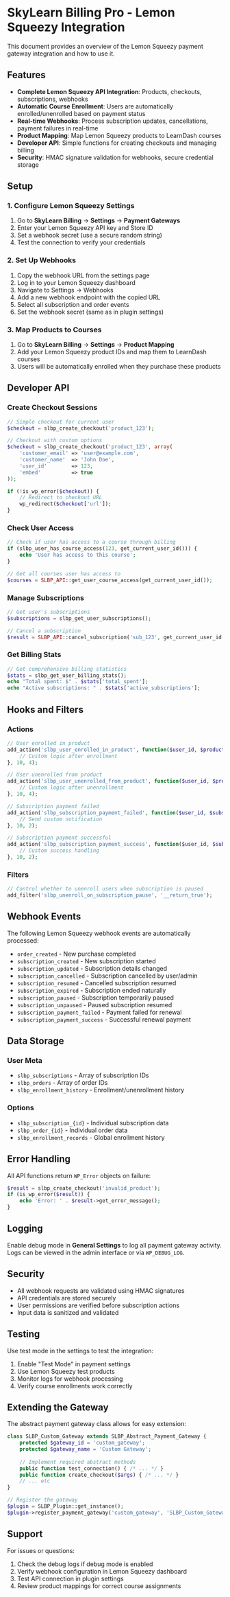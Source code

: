 # SkyLearn Billing Pro - Lemon Squeezy Integration

This document provides an overview of the Lemon Squeezy payment gateway integration and how to use it.

## Features

- **Complete Lemon Squeezy API Integration**: Products, checkouts, subscriptions, webhooks
- **Automatic Course Enrollment**: Users are automatically enrolled/unenrolled based on payment status
- **Real-time Webhooks**: Process subscription updates, cancellations, payment failures in real-time
- **Product Mapping**: Map Lemon Squeezy products to LearnDash courses
- **Developer API**: Simple functions for creating checkouts and managing billing
- **Security**: HMAC signature validation for webhooks, secure credential storage

## Setup

### 1. Configure Lemon Squeezy Settings

1. Go to **SkyLearn Billing** → **Settings** → **Payment Gateways**
2. Enter your Lemon Squeezy API key and Store ID
3. Set a webhook secret (use a secure random string)
4. Test the connection to verify your credentials

### 2. Set Up Webhooks

1. Copy the webhook URL from the settings page
2. Log in to your Lemon Squeezy dashboard
3. Navigate to Settings → Webhooks
4. Add a new webhook endpoint with the copied URL
5. Select all subscription and order events
6. Set the webhook secret (same as in plugin settings)

### 3. Map Products to Courses

1. Go to **SkyLearn Billing** → **Settings** → **Product Mapping**
2. Add your Lemon Squeezy product IDs and map them to LearnDash courses
3. Users will be automatically enrolled when they purchase these products

## Developer API

### Create Checkout Sessions

```php
// Simple checkout for current user
$checkout = slbp_create_checkout('product_123');

// Checkout with custom options
$checkout = slbp_create_checkout('product_123', array(
    'customer_email' => 'user@example.com',
    'customer_name'  => 'John Doe',
    'user_id'        => 123,
    'embed'          => true
));

if (!is_wp_error($checkout)) {
    // Redirect to checkout URL
    wp_redirect($checkout['url']);
}
```

### Check User Access

```php
// Check if user has access to a course through billing
if (slbp_user_has_course_access(123, get_current_user_id())) {
    echo 'User has access to this course';
}

// Get all courses user has access to
$courses = SLBP_API::get_user_course_access(get_current_user_id());
```

### Manage Subscriptions

```php
// Get user's subscriptions
$subscriptions = slbp_get_user_subscriptions();

// Cancel a subscription
$result = SLBP_API::cancel_subscription('sub_123', get_current_user_id());
```

### Get Billing Stats

```php
// Get comprehensive billing statistics
$stats = slbp_get_user_billing_stats();
echo "Total spent: $" . $stats['total_spent'];
echo "Active subscriptions: " . $stats['active_subscriptions'];
```

## Hooks and Filters

### Actions

```php
// User enrolled in product
add_action('slbp_user_enrolled_in_product', function($user_id, $product_id, $course_ids, $args) {
    // Custom logic after enrollment
}, 10, 4);

// User unenrolled from product
add_action('slbp_user_unenrolled_from_product', function($user_id, $product_id, $course_ids, $args) {
    // Custom logic after unenrollment
}, 10, 4);

// Subscription payment failed
add_action('slbp_subscription_payment_failed', function($user_id, $subscription) {
    // Send custom notification
}, 10, 2);

// Subscription payment successful
add_action('slbp_subscription_payment_success', function($user_id, $subscription) {
    // Custom success handling
}, 10, 2);
```

### Filters

```php
// Control whether to unenroll users when subscription is paused
add_filter('slbp_unenroll_on_subscription_pause', '__return_true');
```

## Webhook Events

The following Lemon Squeezy webhook events are automatically processed:

- `order_created` - New purchase completed
- `subscription_created` - New subscription started
- `subscription_updated` - Subscription details changed
- `subscription_cancelled` - Subscription cancelled by user/admin
- `subscription_resumed` - Cancelled subscription resumed
- `subscription_expired` - Subscription ended naturally
- `subscription_paused` - Subscription temporarily paused
- `subscription_unpaused` - Paused subscription resumed
- `subscription_payment_failed` - Payment failed for renewal
- `subscription_payment_success` - Successful renewal payment

## Data Storage

### User Meta

- `slbp_subscriptions` - Array of subscription IDs
- `slbp_orders` - Array of order IDs
- `slbp_enrollment_history` - Enrollment/unenrollment history

### Options

- `slbp_subscription_{id}` - Individual subscription data
- `slbp_order_{id}` - Individual order data
- `slbp_enrollment_records` - Global enrollment history

## Error Handling

All API functions return `WP_Error` objects on failure:

```php
$result = slbp_create_checkout('invalid_product');
if (is_wp_error($result)) {
    echo 'Error: ' . $result->get_error_message();
}
```

## Logging

Enable debug mode in **General Settings** to log all payment gateway activity. Logs can be viewed in the admin interface or via `WP_DEBUG_LOG`.

## Security

- All webhook requests are validated using HMAC signatures
- API credentials are stored securely
- User permissions are verified before subscription actions
- Input data is sanitized and validated

## Testing

Use test mode in the settings to test the integration:

1. Enable "Test Mode" in payment settings
2. Use Lemon Squeezy test products
3. Monitor logs for webhook processing
4. Verify course enrollments work correctly

## Extending the Gateway

The abstract payment gateway class allows for easy extension:

```php
class SLBP_Custom_Gateway extends SLBP_Abstract_Payment_Gateway {
    protected $gateway_id = 'custom_gateway';
    protected $gateway_name = 'Custom Gateway';
    
    // Implement required abstract methods
    public function test_connection() { /* ... */ }
    public function create_checkout($args) { /* ... */ }
    // ... etc
}

// Register the gateway
$plugin = SLBP_Plugin::get_instance();
$plugin->register_payment_gateway('custom_gateway', 'SLBP_Custom_Gateway');
```

## Support

For issues or questions:

1. Check the debug logs if debug mode is enabled
2. Verify webhook configuration in Lemon Squeezy dashboard
3. Test API connection in plugin settings
4. Review product mappings for correct course assignments